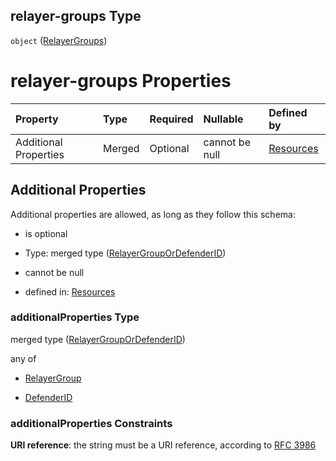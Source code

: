 ## relayer-groups Type

`object` ([RelayerGroups](resources-properties-relayergroups.md))

# relayer-groups Properties

| Property              | Type   | Required | Nullable       | Defined by                                                                                                                               |
| :-------------------- | :----- | :------- | :------------- | :--------------------------------------------------------------------------------------------------------------------------------------- |
| Additional Properties | Merged | Optional | cannot be null | [Resources](definitions-definitions-relayergroupordefenderid.md "resources.schema.json#/properties/relayer-groups/additionalProperties") |

## Additional Properties

Additional properties are allowed, as long as they follow this schema:



*   is optional

*   Type: merged type ([RelayerGroupOrDefenderID](definitions-definitions-relayergroupordefenderid.md))

*   cannot be null

*   defined in: [Resources](definitions-definitions-relayergroupordefenderid.md "resources.schema.json#/properties/relayer-groups/additionalProperties")

### additionalProperties Type

merged type ([RelayerGroupOrDefenderID](definitions-definitions-relayergroupordefenderid.md))

any of

*   [RelayerGroup](definitions-definitions-relayergroup.md "check type definition")

*   [DefenderID](definitions-definitions-defenderid.md "check type definition")

### additionalProperties Constraints

**URI reference**: the string must be a URI reference, according to [RFC 3986](https://tools.ietf.org/html/rfc3986 "check the specification")
